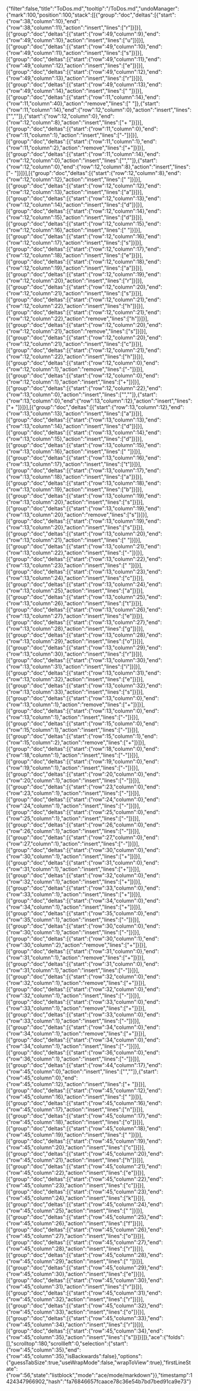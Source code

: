{"filter":false,"title":"ToDos.md","tooltip":"/ToDos.md","undoManager":{"mark":100,"position":100,"stack":[[{"group":"doc","deltas":[{"start":{"row":38,"column":10},"end":{"row":38,"column":11},"action":"insert","lines":["r"]}]}],[{"group":"doc","deltas":[{"start":{"row":49,"column":9},"end":{"row":49,"column":10},"action":"insert","lines":["u"]}]}],[{"group":"doc","deltas":[{"start":{"row":49,"column":10},"end":{"row":49,"column":11},"action":"insert","lines":["s"]}]}],[{"group":"doc","deltas":[{"start":{"row":49,"column":11},"end":{"row":49,"column":12},"action":"insert","lines":["e"]}]}],[{"group":"doc","deltas":[{"start":{"row":49,"column":12},"end":{"row":49,"column":13},"action":"insert","lines":["r"]}]}],[{"group":"doc","deltas":[{"start":{"row":49,"column":13},"end":{"row":49,"column":14},"action":"insert","lines":[" "]}]}],[{"group":"doc","deltas":[{"start":{"row":11,"column":14},"end":{"row":11,"column":40},"action":"remove","lines":["                          "]},{"start":{"row":11,"column":14},"end":{"row":12,"column":0},"action":"insert","lines":["",""]},{"start":{"row":12,"column":0},"end":{"row":12,"column":8},"action":"insert","lines":["+       "]}]}],[{"group":"doc","deltas":[{"start":{"row":11,"column":0},"end":{"row":11,"column":1},"action":"insert","lines":["-"]}]}],[{"group":"doc","deltas":[{"start":{"row":11,"column":1},"end":{"row":11,"column":2},"action":"remove","lines":["+"]}]}],[{"group":"doc","deltas":[{"start":{"row":11,"column":14},"end":{"row":12,"column":0},"action":"insert","lines":["",""]},{"start":{"row":12,"column":0},"end":{"row":12,"column":8},"action":"insert","lines":["-       "]}]}],[{"group":"doc","deltas":[{"start":{"row":12,"column":8},"end":{"row":12,"column":12},"action":"insert","lines":["    "]}]}],[{"group":"doc","deltas":[{"start":{"row":12,"column":12},"end":{"row":12,"column":13},"action":"insert","lines":["a"]}]}],[{"group":"doc","deltas":[{"start":{"row":12,"column":13},"end":{"row":12,"column":14},"action":"insert","lines":["d"]}]}],[{"group":"doc","deltas":[{"start":{"row":12,"column":14},"end":{"row":12,"column":15},"action":"insert","lines":["d"]}]}],[{"group":"doc","deltas":[{"start":{"row":12,"column":15},"end":{"row":12,"column":16},"action":"insert","lines":[" "]}]}],[{"group":"doc","deltas":[{"start":{"row":12,"column":16},"end":{"row":12,"column":17},"action":"insert","lines":["s"]}]}],[{"group":"doc","deltas":[{"start":{"row":12,"column":17},"end":{"row":12,"column":18},"action":"insert","lines":["e"]}]}],[{"group":"doc","deltas":[{"start":{"row":12,"column":18},"end":{"row":12,"column":19},"action":"insert","lines":["a"]}]}],[{"group":"doc","deltas":[{"start":{"row":12,"column":19},"end":{"row":12,"column":20},"action":"insert","lines":["r"]}]}],[{"group":"doc","deltas":[{"start":{"row":12,"column":20},"end":{"row":12,"column":21},"action":"insert","lines":["s"]}]}],[{"group":"doc","deltas":[{"start":{"row":12,"column":21},"end":{"row":12,"column":22},"action":"insert","lines":["h"]}]}],[{"group":"doc","deltas":[{"start":{"row":12,"column":21},"end":{"row":12,"column":22},"action":"remove","lines":["h"]}]}],[{"group":"doc","deltas":[{"start":{"row":12,"column":20},"end":{"row":12,"column":21},"action":"remove","lines":["s"]}]}],[{"group":"doc","deltas":[{"start":{"row":12,"column":20},"end":{"row":12,"column":21},"action":"insert","lines":["c"]}]}],[{"group":"doc","deltas":[{"start":{"row":12,"column":21},"end":{"row":12,"column":22},"action":"insert","lines":["h"]}]}],[{"group":"doc","deltas":[{"start":{"row":12,"column":0},"end":{"row":12,"column":1},"action":"remove","lines":["-"]}]}],[{"group":"doc","deltas":[{"start":{"row":12,"column":0},"end":{"row":12,"column":1},"action":"insert","lines":["+"]}]}],[{"group":"doc","deltas":[{"start":{"row":12,"column":22},"end":{"row":13,"column":0},"action":"insert","lines":["",""]},{"start":{"row":13,"column":0},"end":{"row":13,"column":12},"action":"insert","lines":["+           "]}]}],[{"group":"doc","deltas":[{"start":{"row":13,"column":12},"end":{"row":13,"column":13},"action":"insert","lines":["a"]}]}],[{"group":"doc","deltas":[{"start":{"row":13,"column":13},"end":{"row":13,"column":14},"action":"insert","lines":["d"]}]}],[{"group":"doc","deltas":[{"start":{"row":13,"column":14},"end":{"row":13,"column":15},"action":"insert","lines":["d"]}]}],[{"group":"doc","deltas":[{"start":{"row":13,"column":15},"end":{"row":13,"column":16},"action":"insert","lines":[" "]}]}],[{"group":"doc","deltas":[{"start":{"row":13,"column":16},"end":{"row":13,"column":17},"action":"insert","lines":["t"]}]}],[{"group":"doc","deltas":[{"start":{"row":13,"column":17},"end":{"row":13,"column":18},"action":"insert","lines":["a"]}]}],[{"group":"doc","deltas":[{"start":{"row":13,"column":18},"end":{"row":13,"column":19},"action":"insert","lines":["b"]}]}],[{"group":"doc","deltas":[{"start":{"row":13,"column":19},"end":{"row":13,"column":20},"action":"insert","lines":["s"]}]}],[{"group":"doc","deltas":[{"start":{"row":13,"column":19},"end":{"row":13,"column":20},"action":"remove","lines":["s"]}]}],[{"group":"doc","deltas":[{"start":{"row":13,"column":19},"end":{"row":13,"column":20},"action":"insert","lines":["s"]}]}],[{"group":"doc","deltas":[{"start":{"row":13,"column":20},"end":{"row":13,"column":21},"action":"insert","lines":[" "]}]}],[{"group":"doc","deltas":[{"start":{"row":13,"column":21},"end":{"row":13,"column":22},"action":"insert","lines":["-"]}]}],[{"group":"doc","deltas":[{"start":{"row":13,"column":22},"end":{"row":13,"column":23},"action":"insert","lines":[" "]}]}],[{"group":"doc","deltas":[{"start":{"row":13,"column":23},"end":{"row":13,"column":24},"action":"insert","lines":["c"]}]}],[{"group":"doc","deltas":[{"start":{"row":13,"column":24},"end":{"row":13,"column":25},"action":"insert","lines":["a"]}]}],[{"group":"doc","deltas":[{"start":{"row":13,"column":25},"end":{"row":13,"column":26},"action":"insert","lines":["t"]}]}],[{"group":"doc","deltas":[{"start":{"row":13,"column":26},"end":{"row":13,"column":27},"action":"insert","lines":["e"]}]}],[{"group":"doc","deltas":[{"start":{"row":13,"column":27},"end":{"row":13,"column":28},"action":"insert","lines":["g"]}]}],[{"group":"doc","deltas":[{"start":{"row":13,"column":28},"end":{"row":13,"column":29},"action":"insert","lines":["o"]}]}],[{"group":"doc","deltas":[{"start":{"row":13,"column":29},"end":{"row":13,"column":30},"action":"insert","lines":["r"]}]}],[{"group":"doc","deltas":[{"start":{"row":13,"column":30},"end":{"row":13,"column":31},"action":"insert","lines":["i"]}]}],[{"group":"doc","deltas":[{"start":{"row":13,"column":31},"end":{"row":13,"column":32},"action":"insert","lines":["e"]}]}],[{"group":"doc","deltas":[{"start":{"row":13,"column":32},"end":{"row":13,"column":33},"action":"insert","lines":["s"]}]}],[{"group":"doc","deltas":[{"start":{"row":13,"column":0},"end":{"row":13,"column":1},"action":"remove","lines":["+"]}]}],[{"group":"doc","deltas":[{"start":{"row":13,"column":0},"end":{"row":13,"column":1},"action":"insert","lines":["-"]}]}],[{"group":"doc","deltas":[{"start":{"row":15,"column":0},"end":{"row":15,"column":1},"action":"insert","lines":["-"]}]}],[{"group":"doc","deltas":[{"start":{"row":15,"column":1},"end":{"row":15,"column":2},"action":"remove","lines":["+"]}]}],[{"group":"doc","deltas":[{"start":{"row":18,"column":0},"end":{"row":18,"column":1},"action":"insert","lines":["-"]}]}],[{"group":"doc","deltas":[{"start":{"row":19,"column":0},"end":{"row":19,"column":1},"action":"insert","lines":["-"]}]}],[{"group":"doc","deltas":[{"start":{"row":20,"column":0},"end":{"row":20,"column":1},"action":"insert","lines":["-"]}]}],[{"group":"doc","deltas":[{"start":{"row":23,"column":0},"end":{"row":23,"column":1},"action":"insert","lines":["-"]}]}],[{"group":"doc","deltas":[{"start":{"row":24,"column":0},"end":{"row":24,"column":1},"action":"insert","lines":["-"]}]}],[{"group":"doc","deltas":[{"start":{"row":25,"column":0},"end":{"row":25,"column":1},"action":"insert","lines":["-"]}]}],[{"group":"doc","deltas":[{"start":{"row":26,"column":0},"end":{"row":26,"column":1},"action":"insert","lines":["-"]}]}],[{"group":"doc","deltas":[{"start":{"row":27,"column":0},"end":{"row":27,"column":1},"action":"insert","lines":["-"]}]}],[{"group":"doc","deltas":[{"start":{"row":30,"column":0},"end":{"row":30,"column":1},"action":"insert","lines":["+"]}]}],[{"group":"doc","deltas":[{"start":{"row":31,"column":0},"end":{"row":31,"column":1},"action":"insert","lines":["+"]}]}],[{"group":"doc","deltas":[{"start":{"row":32,"column":0},"end":{"row":32,"column":1},"action":"insert","lines":["+"]}]}],[{"group":"doc","deltas":[{"start":{"row":33,"column":0},"end":{"row":33,"column":1},"action":"insert","lines":["+"]}]}],[{"group":"doc","deltas":[{"start":{"row":34,"column":0},"end":{"row":34,"column":1},"action":"insert","lines":["+"]}]}],[{"group":"doc","deltas":[{"start":{"row":35,"column":0},"end":{"row":35,"column":1},"action":"insert","lines":["-"]}]}],[{"group":"doc","deltas":[{"start":{"row":30,"column":0},"end":{"row":30,"column":1},"action":"insert","lines":["-"]}]}],[{"group":"doc","deltas":[{"start":{"row":30,"column":1},"end":{"row":30,"column":2},"action":"remove","lines":["+"]}]}],[{"group":"doc","deltas":[{"start":{"row":31,"column":0},"end":{"row":31,"column":1},"action":"remove","lines":["+"]}]}],[{"group":"doc","deltas":[{"start":{"row":31,"column":0},"end":{"row":31,"column":1},"action":"insert","lines":["-"]}]}],[{"group":"doc","deltas":[{"start":{"row":32,"column":0},"end":{"row":32,"column":1},"action":"remove","lines":["+"]}]}],[{"group":"doc","deltas":[{"start":{"row":32,"column":0},"end":{"row":32,"column":1},"action":"insert","lines":["-"]}]}],[{"group":"doc","deltas":[{"start":{"row":33,"column":0},"end":{"row":33,"column":1},"action":"remove","lines":["+"]}]}],[{"group":"doc","deltas":[{"start":{"row":33,"column":0},"end":{"row":33,"column":1},"action":"insert","lines":["-"]}]}],[{"group":"doc","deltas":[{"start":{"row":34,"column":0},"end":{"row":34,"column":1},"action":"remove","lines":["+"]}]}],[{"group":"doc","deltas":[{"start":{"row":34,"column":0},"end":{"row":34,"column":1},"action":"insert","lines":["-"]}]}],[{"group":"doc","deltas":[{"start":{"row":36,"column":0},"end":{"row":36,"column":1},"action":"insert","lines":["-"]}]}],[{"group":"doc","deltas":[{"start":{"row":44,"column":17},"end":{"row":45,"column":0},"action":"insert","lines":["",""]},{"start":{"row":45,"column":0},"end":{"row":45,"column":12},"action":"insert","lines":["+           "]}]}],[{"group":"doc","deltas":[{"start":{"row":45,"column":12},"end":{"row":45,"column":16},"action":"insert","lines":["    "]}]}],[{"group":"doc","deltas":[{"start":{"row":45,"column":16},"end":{"row":45,"column":17},"action":"insert","lines":["n"]}]}],[{"group":"doc","deltas":[{"start":{"row":45,"column":17},"end":{"row":45,"column":18},"action":"insert","lines":["o"]}]}],[{"group":"doc","deltas":[{"start":{"row":45,"column":18},"end":{"row":45,"column":19},"action":"insert","lines":[" "]}]}],[{"group":"doc","deltas":[{"start":{"row":45,"column":19},"end":{"row":45,"column":20},"action":"insert","lines":["c"]}]}],[{"group":"doc","deltas":[{"start":{"row":45,"column":20},"end":{"row":45,"column":21},"action":"insert","lines":["h"]}]}],[{"group":"doc","deltas":[{"start":{"row":45,"column":21},"end":{"row":45,"column":22},"action":"insert","lines":["e"]}]}],[{"group":"doc","deltas":[{"start":{"row":45,"column":22},"end":{"row":45,"column":23},"action":"insert","lines":["c"]}]}],[{"group":"doc","deltas":[{"start":{"row":45,"column":23},"end":{"row":45,"column":24},"action":"insert","lines":["k"]}]}],[{"group":"doc","deltas":[{"start":{"row":45,"column":24},"end":{"row":45,"column":25},"action":"insert","lines":[" "]}]}],[{"group":"doc","deltas":[{"start":{"row":45,"column":25},"end":{"row":45,"column":26},"action":"insert","lines":["f"]}]}],[{"group":"doc","deltas":[{"start":{"row":45,"column":26},"end":{"row":45,"column":27},"action":"insert","lines":["o"]}]}],[{"group":"doc","deltas":[{"start":{"row":45,"column":27},"end":{"row":45,"column":28},"action":"insert","lines":["r"]}]}],[{"group":"doc","deltas":[{"start":{"row":45,"column":28},"end":{"row":45,"column":29},"action":"insert","lines":[" "]}]}],[{"group":"doc","deltas":[{"start":{"row":45,"column":29},"end":{"row":45,"column":30},"action":"insert","lines":["e"]}]}],[{"group":"doc","deltas":[{"start":{"row":45,"column":30},"end":{"row":45,"column":31},"action":"insert","lines":["r"]}]}],[{"group":"doc","deltas":[{"start":{"row":45,"column":31},"end":{"row":45,"column":32},"action":"insert","lines":["r"]}]}],[{"group":"doc","deltas":[{"start":{"row":45,"column":32},"end":{"row":45,"column":33},"action":"insert","lines":["o"]}]}],[{"group":"doc","deltas":[{"start":{"row":45,"column":33},"end":{"row":45,"column":34},"action":"insert","lines":["r"]}]}],[{"group":"doc","deltas":[{"start":{"row":45,"column":34},"end":{"row":45,"column":35},"action":"insert","lines":["s"]}]}]]},"ace":{"folds":[],"scrolltop":180,"scrollleft":0,"selection":{"start":{"row":45,"column":35},"end":{"row":45,"column":35},"isBackwards":false},"options":{"guessTabSize":true,"useWrapMode":false,"wrapToView":true},"firstLineState":{"row":56,"state":"listblock","mode":"ace/mode/markdown"}},"timestamp":1424347966902,"hash":"fa76846657fcaace78c36e54b7bd7bed91ca9e73"}